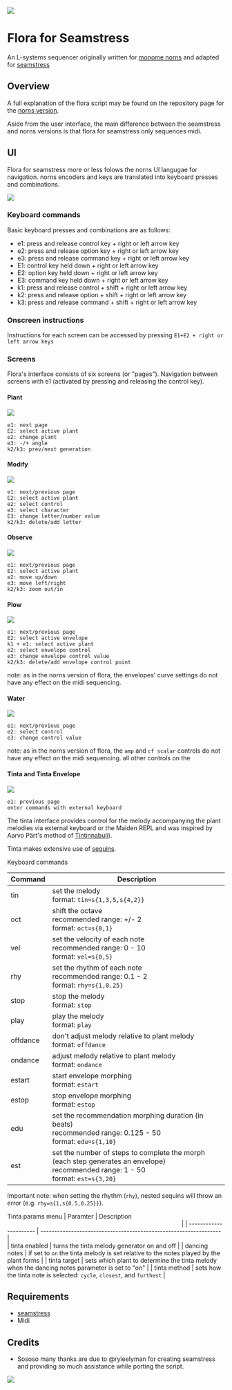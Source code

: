 ![](images/three_plants_inv.png)

# Flora for Seamstress

An L-systems sequencer originally written for [monome norns](http://monome.org/norns) and adapted for [seamstress](https://github.com/ryleelyman/seamstress)

## Overview

A full explanation of the flora script may be found on the repository page for the [norns version](https://github.com/jaseknighter/flora#readme).

Aside from the user interface, the main difference between the seamstress and norns versions is that flora for seamstress only sequences midi.

## UI

Flora for seamstress more or less folows the norns UI langugae for navigation. norns encoders and keys are translated into keyboard presses and combinations. 

![](images/norns_ui_graphic.png)

### Keyboard commands
Basic keyboard presses and combinations are as follows:

* e1: press and release control key + right or left arrow key
* e2: press and release option key + right or left arrow key
* e3: press and release command key + right or left arrow key
* E1: control key held down + right or left arrow key
* E2: option key held down + right or left arrow key
* E3: command key held down + right or left arrow key
* k1: press and release control + shift + right or left arrow key
* k2: press and release option + shift + right or left arrow key
* k3: press and release command + shift + right or left arrow key


### Onscreen instructions
Instructions for each screen can be accessed by pressing `E1+E2 + right or left arrow keys`

### Screens

Flora's interface consists of six screens (or "pages"). Navigation between screens with e1 (activated by pressing and releasing the control key). 

#### Plant 
![](images/plant_wide_inv.png)
```
e1: next page  
E2: select active plant
e2: change plant
e3: -/+ angle
k2/k3: prev/next generation
```

#### Modify 
![](images/modify_wide_inv.png)
```
e1: next/previous page  
E2: select active plant
e2: select control
e3: select character
E3: change letter/number value
k2/k3: delete/add letter
```

#### Observe 
![](images/observe_wide_inv.png)
```
e1: next/previous page  
E2: select active plant
e2: move up/down
e3: move left/right
k2/k3: zoom out/in
```

#### Plow 
![](images/plow_wide_inv.png)
```
e1: next/previous page 
E2: select active envelope
k1 + e1: select active plant  
e2: select envelope control  
e3: change envelope control value  
k2/k3: delete/add envelope control point  
```
note: as in the norns version of flora, the envelopes' curve settings do not have any effect on the midi sequencing. 

#### Water 
![](images/water_wide_inv.png)
```
e1: next/previous page  
e2: select control  
e3: change control value  
```
note: as in the norns version of flora, the `amp` and `cf scalar` controls do not have any effect on the midi sequencing. all other controls on the

#### Tinta and Tinta Envelope
![](images/tinta_wide_inv.png)
```
e1: previous page  
enter commands with external keyboard
```
The tinta interface provides control for the melody accompanying the plant melodies via external keyboard or the Maiden REPL and was inspired by Aarvo Pärt's method of [Tintinnabuli](https://en.wikipedia.org/wiki/Tintinnabuli)).

Tinta makes extensive use of [sequins](https://monome.org/docs/norns/reference/lib/sequins).


<!-- ![](images/tinta_env_wide_inv.png)
as of flora v2.1, three options have been added to set the envelope used by tinta, using the new `tinta env type` parameter in the `tinta` section of flora's parameters menu:

* `ad`: a kind of attack-decay envelope, using the value of tinta's `vel` parameter for envelope level and the active plant for the envelope's other values (`time` and `curve`)
* `plant`: uses the active plant's envelope (set on the `plow` screen)
* `morphing`: the shape of tinta's envelope is morphed between the two plant envelopes (set on the `plow` screen). 

for the `morphing` envelope type, the duration and number of steps, and "shape" of the morph may be set with two new tinta commands: `edu` and `est`. 

there are three "styles" of envelope morphing, set with the new `tinta env morph style` parameter:

* `shuttle`: once a morph is completed, a new morph begins going in the opposition direction
* `loop`: once a morph is completed, a new morph begins, starting with plant 1's envelope shape
* `1-shot`: once a morph is completed, morphing stops (it can be started again by setting the `tinta env morph` parameter to `true`)
 -->
Keyboard commands

| Command                | Description<img width=400/>                                       | 
| ---------------------- | ----------------------------------------------------------------- |  
| tin              | set the melody <br> format: `tin=s{1,3,5,s{4,2}}`                      |
| oct              | shift the octave <br>recommended range: +/- 2 <br> format: `oct=s{0,1}`|
| vel              | set the velocity of each note <br>recommended range: 0 - 10 <br> format: `vel=s{0,5}` |
| rhy              | set the rhythm of each note <br>recommended range: 0.1 - 2 <br> format: `rhy=s{1,0.25}`  |
| stop             | stop the melody <br> format: `stop`                                      |
| play             | play the melody <br> format: `play`                                      |
| offdance             | don't adjust melody relative to plant melody  <br> format: `offdance`                                      |
| ondance             | adjust melody relative to plant melody <br> format: `ondance`                                      |
| estart             | start envelope morphing <br> format: `estart`                                      |
| estop             | stop envelope morphing <br> format: `estop`                                      |
| edu              | set the recommendation morphing duration (in beats) <br>recommended range: 0.125 - 50 <br> format: `edu=s{1,10}`  |
| est              | set the number of steps to complete the morph (each step generates an envelope) <br>recommended range: 1 - 50 <br> format: `est=s{3,20}`  |

Important note: when setting the rhythm (`rhy`), nested sequins will throw an error (e.g. `rhy=s{1,s{0.5,0.25}}`).

<!-- REPL commands (using the Maiden REPL)

Using the maiden REPL to control the tinta interface, more [complex sequins](https://monome.org/docs/norns/reference/lib/sequins) functionality can be utilized such as flow-modifiers.

| Tinta Command                | Description<img width=400/>                                       | 
| ---------------------- | ----------------------------------------------------------------- |  
| tin              | set the melody <br> format: `tt.tin=s{1,3,5,s{4,2}}`                      |
| oct              | shift the octave <br>recommended range: +/- 2 <br> format: `tt.oct=s{0,1}`|
| vel              | set the velocity of each note <br>recommended range: 0 - 10 <br> format: `tt.vel=s{0,5}` |
| rhy              | set the rhythm of each note <br>recommended range: 0.1 - 2 <br> format: `tt.set_rhythm({1,0.25})`. (note that when setting the rhythm with the maiden repl, a table is passed to the method `tt.set_rhythm` instead of setting the rhythm directly with sequins.)  | -->
<!-- | edu              | set the envelope morphing duration (in beats) <br>recommended range: 0.25 - 50 <br> format: `tt.edu=s{1,10}`  |
| est              | set the number of steps to complete the morph (each step generates an envelope) <br>recommended range: 1 - 25 <br> format: `tt.est=s{3,20}`  | -->


Tinta params menu
| Paramter               | Description<img width=400/>                                       | 
| ---------------------- | ----------------------------------------------------------------- |  
| tinta enabled            | turns the tinta melody generator on and off                       |
| dancing notes          | if set to `on` the tinta melody is set relative to the notes played by the plant forms |
| tinta target            | sets which plant to determine the tinta melody when the dancing notes parameter is set to "on"                       |
| tinta method              | sets how the tinta note is selected: `cycle`, `closest`, and `furthest` |
<!-- | tinta env type              | selects the type of envelope used by tinta: `ad`,`plant`,`morph` |
| tinta env morph            | starts and stops morphing when the `tinta env type` parameter is set to `morph`|
| tinta env morph style      | determins how morphing occurs: `shuttle`, `loop`,`1-shot`  | -->

## Requirements
* [seamstress](https://github.com/ryleelyman/seamstress)
* Midi 

## Credits 
* Sososo many thanks are due to @ryleelyman for creating seamstress and providing so much assistance while porting the script.

![](images/yet_three_more_plants_inv.png)
